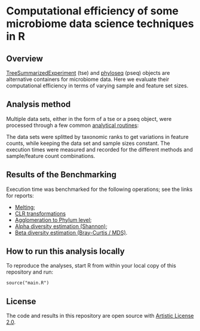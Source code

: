 # Computational efficiency of some microbiome data science techniques in R

## Overview 

[TreeSummarizedExperiment](https://www.bioconductor.org/packages/release/bioc/html/mia.html)
(tse) and
[phyloseq](https://www.bioconductor.org/packages/release/bioc/html/phyloseq.html)
(pseq) objects are alternative containers for microbiome data. Here we
evaluate their computational efficiency in terms of varying sample and
feature set sizes.

## Analysis method

Multiple data sets, either in the form of a tse or a pseq object, were
processed through a few common [analytical
routines](https://github.com/microbiome/benchmarking/tree/RiboRings/experiments):

The data sets were splitted by taxonomic ranks to get variations in
feature counts, while keeping the data set and sample sizes
constant. The execution times were measured and recorded for the
different methods and sample/feature count combinations.

 
## Results of the Benchmarking

Execution time was benchmarked for the following operations; see the links for reports:

* [Melting](reports/melt.md);
* [CLR transformations](reports/transform.md) 
* [Agglomeration to Phylum level](reports/agglomerate.md);
* [Alpha diversity estimation (Shannon)](reports/alpha.md);
* [Beta diversity estimation (Bray-Curtis / MDS)](reports/beta.md).


## How to run this analysis locally

To reproduce the analyses, start R from within your local copy of this repository and run:

```
source("main.R")
```


## License

The code and results in this repository are open source with [Artistic License 2.0](LICENSE.md).






